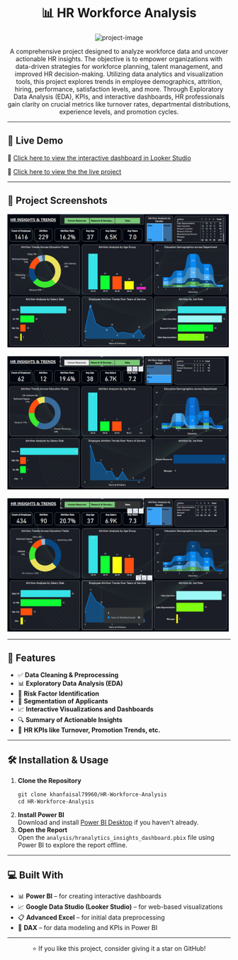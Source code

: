 <h1 align="center" id="title">📊 HR Workforce Analysis</h1>

<p align="center">
  <img src="https://socialify.git.ci/khanfaisal79960/HR-Workforce-Analysis/image?language=1&amp;name=1&amp;owner=1&amp;theme=Dark" alt="project-image">
</p>

<p align="center" id="description">
  A comprehensive project designed to analyze workforce data and uncover actionable HR insights. The objective is to empower organizations with data-driven strategies for workforce planning, talent management, and improved HR decision-making. Utilizing data analytics and visualization tools, this project explores trends in employee demographics, attrition, hiring, performance, satisfaction levels, and more. Through Exploratory Data Analysis (EDA), KPIs, and interactive dashboards, HR professionals gain clarity on crucial metrics like turnover rates, departmental distributions, experience levels, and promotion cycles.
</p>

<hr>

<h2>🚀 Live Demo</h2>

<p>
  🔗 <a href="https://lookerstudio.google.com/s/nkqN94ja7i0" target="_blank">Click here to view the interactive dashboard in Looker Studio</a>
</p>
<p>
  🔗 <a href="https://hr-workforce-analysis.netlify.app" target="_blank">Click here to view the the live project</a>
</p>
<hr>

<h2>📸 Project Screenshots</h2>

<img src="assets/dashboard.png" alt="Dashboard View" width="500" height="300"/>
<br><br>
<img src="assets/preview.png" alt="Data Overview" width="500" height="300"/>
<br><br>
<img src="assets/sales.png" alt="Sales Insights" width="500" height="300"/>

<hr>

<h2>🧐 Features</h2>

<ul>
  <li>✅ <strong>Data Cleaning & Preprocessing</strong></li>
  <li>📊 <strong>Exploratory Data Analysis (EDA)</strong></li>
  <li>🧠 <strong>Risk Factor Identification</strong></li>
  <li>🧾 <strong>Segmentation of Applicants</strong></li>
  <li>📈 <strong>Interactive Visualizations and Dashboards</strong></li>
  <li>🔍 <strong>Summary of Actionable Insights</strong></li>
  <li>📌 <strong>HR KPIs like Turnover, Promotion Trends, etc.</strong></li>
</ul>

<hr>

<h2>🛠️ Installation & Usage</h2>

<ol>
  <li><strong>Clone the Repository</strong>
    <pre><code>git clone khanfaisal79960/HR-Workforce-Analysis
cd HR-Workforce-Analysis</code></pre>
  </li>
  <li><strong>Install Power BI</strong><br>
    Download and install <a href="https://powerbi.microsoft.com/desktop/" target="_blank">Power BI Desktop</a> if you haven't already.
  </li>
  <li><strong>Open the Report</strong><br>
    Open the <code>analysis/hranalytics_insights_dashboard.pbix</code> file using Power BI to explore the report offline.
  </li>
</ol>

<hr>

<h2>💻 Built With</h2>

<ul>
  <li>📊 <strong>Power BI</strong> – for creating interactive dashboards</li>
  <li>📈 <strong>Google Data Studio (Looker Studio)</strong> – for web-based visualizations</li>
  <li>📋 <strong>Advanced Excel</strong> – for initial data preprocessing</li>
  <li>🔢 <strong>DAX</strong> – for data modeling and KPIs in Power BI</li>
</ul>

<hr>

<p align="center">⭐️ If you like this project, consider giving it a star on GitHub!</p>
